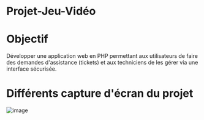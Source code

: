 # Projet-Jeu-Vidéo

# Objectif
Développer une application web en PHP permettant aux utilisateurs de faire des demandes d'assistance (tickets) et aux techniciens de les gérer via une interface sécurisée.

# Différents capture d'écran du projet
![image](https://github.com/user-attachments/assets/751b1c93-34a8-43cc-99ea-3d65f6c39d55)
